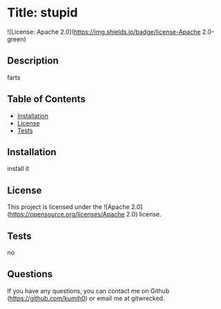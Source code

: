 
  # Title: stupid

  ![License: Apache 2.0](https://img.shields.io/badge/license-Apache 2.0-green)

  ## Description
  
  farts
  
  ## Table of Contents 
    
* [Installation](#installation)
* [License](#license)
* [Tests](#tests)
  
  
 ## Installation 
 
 install it 
 ## License 
 This project is licensed under the ![Apache 2.0](https://opensource.org/licenses/Apache 2.0) license. 
 

 ## Tests 
 
 no 

  
  ## Questions
  If you have any questions, you can contact me on Github (https://github.com/kumih0) or email me at gitwrecked.
